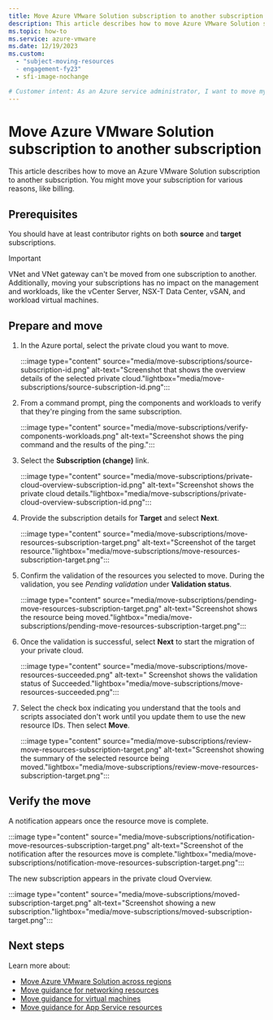 ```yaml
---
title: Move Azure VMware Solution subscription to another subscription
description: This article describes how to move Azure VMware Solution subscription to another subscription. You might move your resources for various reasons, such as billing.  
ms.topic: how-to
ms.service: azure-vmware
ms.date: 12/19/2023
ms.custom:
  - "subject-moving-resources
  - engagement-fy23"
  - sfi-image-nochange

# Customer intent: As an Azure service administrator, I want to move my Azure VMware Solution subscription to another subscription.
---
```


# Move Azure VMware Solution subscription to another subscription

This article describes how to move an Azure VMware Solution subscription to another subscription. You might move your subscription for various reasons, like billing.

## Prerequisites

You should have at least contributor rights on both **source** and **target** subscriptions.

>[!IMPORTANT]
>VNet and VNet gateway can't be moved from one subscription to another. Additionally, moving your subscriptions has no impact on the management and workloads, like the vCenter Server, NSX-T Data Center, vSAN, and workload virtual machines.

## Prepare and move

1. In the Azure portal, select the private cloud you want to move.

   :::image type="content" source="media/move-subscriptions/source-subscription-id.png" alt-text="Screenshot that shows the overview details of the selected private cloud."lightbox="media/move-subscriptions/source-subscription-id.png":::

1. From a command prompt, ping the components and workloads to verify that they're pinging from the same subscription.  

   :::image type="content" source="media/move-subscriptions/verify-components-workloads.png" alt-text="Screenshot shows the ping command and the results of the ping.":::

1. Select the **Subscription (change)** link.

   :::image type="content" source="media/move-subscriptions/private-cloud-overview-subscription-id.png" alt-text="Screenshot shows the private cloud details."lightbox="media/move-subscriptions/private-cloud-overview-subscription-id.png":::

1. Provide the subscription details for **Target** and select **Next**.

   :::image type="content" source="media/move-subscriptions/move-resources-subscription-target.png" alt-text="Screenshot of the target resource."lightbox="media/move-subscriptions/move-resources-subscription-target.png":::

1. Confirm the validation of the resources you selected to move. During the validation, you see *Pending validation* under **Validation status**.

   :::image type="content" source="media/move-subscriptions/pending-move-resources-subscription-target.png" alt-text="Screenshot shows the resource being moved."lightbox="media/move-subscriptions/pending-move-resources-subscription-target.png":::

1. Once the validation is successful, select **Next** to start the migration of your private cloud.

   :::image type="content" source="media/move-subscriptions/move-resources-succeeded.png" alt-text=" Screenshot shows the validation status of Succeeded."lightbox="media/move-subscriptions/move-resources-succeeded.png":::

1. Select the check box indicating you understand that the tools and scripts associated don't work until you update them to use the new resource IDs. Then select **Move**.

   :::image type="content" source="media/move-subscriptions/review-move-resources-subscription-target.png" alt-text="Screenshot showing the summary of the selected resource being moved."lightbox="media/move-subscriptions/review-move-resources-subscription-target.png":::

## Verify the move

A notification appears once the resource move is complete.

:::image type="content" source="media/move-subscriptions/notification-move-resources-subscription-target.png" alt-text="Screenshot of the notification after the resources move is complete."lightbox="media/move-subscriptions/notification-move-resources-subscription-target.png":::

The new subscription appears in the private cloud Overview.

:::image type="content" source="media/move-subscriptions/moved-subscription-target.png" alt-text="Screenshot showing a new subscription."lightbox="media/move-subscriptions/moved-subscription-target.png":::

## Next steps

Learn more about:

- [Move Azure VMware Solution across regions](move-azure-vmware-solution-across-regions.md)
- [Move guidance for networking resources](../azure-resource-manager/management/move-limitations/networking-move-limitations.md)
- [Move guidance for virtual machines](../azure-resource-manager/management/move-limitations/virtual-machines-move-limitations.md)
- [Move guidance for App Service resources](../azure-resource-manager/management/move-limitations/app-service-move-limitations.md)
